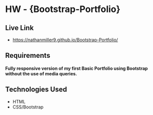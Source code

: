 # HW - {Bootstrap-Portfolio}

## Live Link 
 - https://nathanmiller9.github.io/Bootstrap-Portfolio/

## Requirements
#### Fully responsive version of my first Basic Portfolio using Bootstrap without the use of media queries.

## Technologies Used
- HTML
- CSS/Bootstrap
